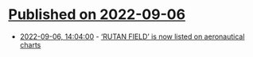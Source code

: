 # [Published on 2022-09-06](index.md)

* [2022-09-06, 14:04:00](https://soylentnews.org/article.pl?sid=22/09/05/0438231&from=rss) - [‘RUTAN FIELD’ is now listed on aeronautical charts](https://soylentnews.org/article.pl?sid=22/09/05/0438231&from=rss)
